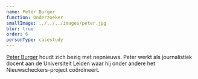 ```yaml
---
name: Peter Burger
function: Onderzoeker
smallImage: ../../../images/peter.jpg
blur: true
order: 6
personType: casestudy
---
```

[Peter Burger](https://twitter.com/jpeterburger) houdt zich bezig met nepnieuws. Peter werkt als journalistiek docent aan de Universiteit Leiden waar hij onder andere het Nieuwscheckers-project coördineert. 